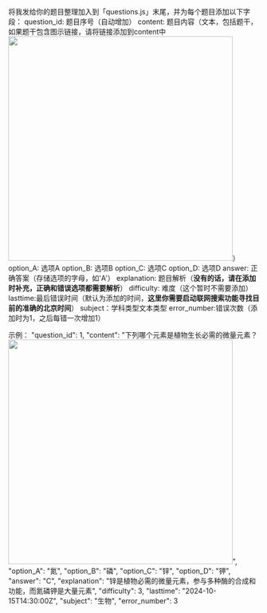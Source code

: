 将我发给你的题目整理加入到「questions.js」末尾，并为每个题目添加以下字段：
question_id: 题目序号（自动增加）
content: 题目内容（文本，包括题干，如果题干包含图示链接，请将链接添加到content中<img src='示例.jpg' width='450'>）
option_A: 选项A
option_B: 选项B
option_C: 选项C
option_D: 选项D
answer: 正确答案（存储选项的字母，如'A'）
explanation: 题目解析（**没有的话，请在添加时补充，正确和错误选项都需要解析**）
difficulty: 难度（这个暂时不需要添加）
lasttime:最后错误时间（默认为添加的时间，**这里你需要启动联网搜索功能寻找目前的准确的北京时间**）
subject：学科类型文本类型
error_number:错误次数（添加时为1，之后每错一次增加1）

示例：
    "question_id": 1,
    "content": "下列哪个元素是植物生长必需的微量元素？<img src='示例.jpg' width='450'>",
    "option_A": "氮",
    "option_B": "磷",
    "option_C": "锌",
    "option_D": "钾",
    "answer": "C",
    "explanation": "锌是植物必需的微量元素，参与多种酶的合成和功能，而氮磷钾是大量元素",
    "difficulty": 3,
    "lasttime": "2024-10-15T14:30:00Z",
    "subject": "生物",
    "error_number": 3